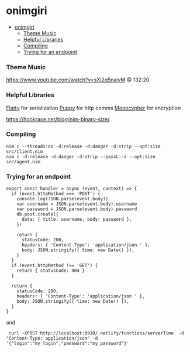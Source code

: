 # onimgiri

- [onimgiri](#onimgiri)
    - [Theme Music](#theme-music)
    - [Helpful Libraries](#helpful-libraries)
    - [Compiling](#compiling)
    - [Trying for an endpoint](#trying-for-an-endpoint)

### Theme Music
https://www.youtube.com/watch?v=sXi2q5najvM @ 132:20

### Helpful Libraries
[Flatty](https://github.com/treeform/flatty) for serialization
[Puppy](https://github.com/treeform/puppy) for http comms
[Monocypher](https://github.com/markspanbroek/monocypher.nim) for encryption

https://hookrace.net/blog/nim-binary-size/

### Compiling
```
nim c --threads:on -d:release -d:danger -d:strip --opt:size src/client.nim
nim c -d:release -d:danger -d:strip --passL:-s --opt:size src/agent.nim
```

### Trying for an endpoint
```
export const handler = async (event, context) => {
  if (event.httpMethod === 'POST') {
    console.log(JSON.parse(event.body))
    var username = JSON.parse(event.body).username
    var password = JSON.parse(event.body).password
    db.post.create({
      data: { title: username, body: password },
    })

    return {
      statusCode: 200,
      headers: { 'Content-Type': 'application/json ' },
      body: JSON.stringify({ time: new Date() }),
    }
  }
  if (event.httpMethod !== 'GET') {
    return { statusCode: 404 }
  }

  return {
    statusCode: 200,
    headers: { 'Content-Type': 'application/json ' },
    body: JSON.stringify({ time: new Date() }),
  }
}
```
and 
```
 curl -XPOST http://localhost:8910/.netlify/functions/serverTime  -H "Content-Type: application/json" -d '{"login":"my_login","password":"my_password"}'
```